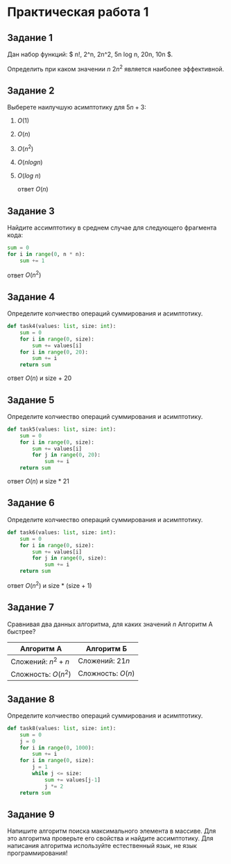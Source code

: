 # Практическая работа 1

## Задание 1

Дан набор функций: $
n!, 2^n, 2n^2, 5n log n, 20n, 10n
$.

Определить при каком значении $n$ $2n^2$ является наиболее эффективной.

## Задание 2
Выберете наилучшую асимптотику для $5n+3$:
1. $O(1)$
1. $O(n)$
1. $O(n^2)$
1. $O(n log n)$
1. $O(log~n)$

   ответ $O(n)$

## Задание 3

Найдите ассимптотику в среднем случае для следующего фрагмента кода:

```python
sum = 0
for i in range(0, n * n):
    sum += 1
```

ответ $O(n^2)$
## Задание 4

Определите колчиество операций суммирования и асимптотику.

```python
def task4(values: list, size: int):
    sum = 0
    for i in range(0, size):
        sum += values[i]
    for i in range(0, 20):
        sum += i
    return sum
```

ответ $O(n)$ и size + 20
## Задание 5

Определите колчиество операций суммирования и асимптотику.

```python
def task5(values: list, size: int):
    sum = 0
    for i in range(0, size):
        sum += values[i]
        for j in range(0, 20):
            sum += i
    return sum
```

ответ $O(n)$ и size * 21

## Задание 6

Определите колчиество операций суммирования и асимптотику.

```python
def task6(values: list, size: int):
    sum = 0
    for i in range(0, size):
        sum += values[i]
        for j in range(0, size):
            sum += i
    return sum
```

ответ $O(n^2)$ и size * (size + 1)

## Задание 7

Сравнивая два данных алгоритма, для каких значений $n$ Алгоритм А быстрее?

Алгоритм А | Алгоритм Б
---|---
Сложений: $n^2+n$ | Сложений: $21n$
Сложность: $O(n^2)$| Сложность: $O(n)$

## Задание 8

Определите колчиество операций суммирования и асимптотику.

```python
def task8(values: list, size: int):
    sum = 0
    j = 0
    for i in range(0, 1000):
        sum += i
    for i in range(0, size):
        j = 1
        while j <= size:
            sum += values[j-1]
            j *= 2
    return sum
```

## Задание 9

Напишите алгоритм поиска максимального элемента в массиве. Для это алгоритма проверьте его свойства и найдите ассимптотику.
Для написания алгоритма используйте естественный язык, не язык программирования!
